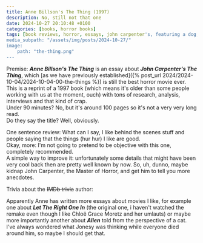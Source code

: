 ```yaml
---
title: Anne Billson's The Thing (1997)
description: No, still not that one
date: 2024-10-27 20:10:48 +0100
categories: [books, horror books]
tags: [book reviews, horror, essays, john carpenter's, featuring a dog, body horror, middleofnowherecore, spooktober 2024, they say the title]
media_subpath: "/assets/img/posts/2024-10-27/"
image:
    path: "the-thing.png"
---
```

<span class="reviewsection">Premise:</span> ***Anne Billson's The Thing*** is an essay about ***John Carpenter's The Thing***, which [as we have previously established]({% post_url 2024/2024-10-04/2024-10-04-00-the-things %}) is still the best horror movie ever. This is a reprint of a 1997 book (which means it's older than some people working with us at the moment, ouch) with tons of research, analysis, interviews and that kind of crap.<br/>
<span class="reviewsection">Under 90 minutes?</span>  No, but it's around 100 pages so it's not a very very long read.<br/>
<span class="reviewsection">Do they say the title?</span> Well, obviously.

<span class="reviewsection">One sentence review:</span> What can I say, I like behind the scenes stuff and people saying that the things (hur hur) I like are good.<br/>
<span class="reviewsection">Okay, more:</span> I'm not going to pretend to be objective with this one, completely recommended.<br/>
<span class="reviewsection">A simple way to improve it:</span> unfortunately some details that might have been very cool back then are pretty well known by now. So, uh, dunno, maybe kidnap John Carpenter, the Master of Horror, and get him to tell you more anecdotes.

<span class="reviewsection">Trivia about the ~~IMDb trivia~~ author:</span>

Apparently Anne has written more essays about movies I like, for example one about ***Let The Right One In*** (the original one, i haven't watched the remake even though I like Chloë Grace Moretz and her umlauts) or maybe more importantly another about ***Alien*** told from the perspective of a cat.<br/>I've always wondered what Jonesy was thinking while everyone died around him, so maybe I should get that.
